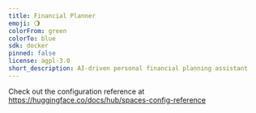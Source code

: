 ```yaml
---
title: Financial Planner
emoji: 🌖
colorFrom: green
colorTo: blue
sdk: docker
pinned: false
license: agpl-3.0
short_description: AI-driven personal financial planning assistant
---
```


Check out the configuration reference at https://huggingface.co/docs/hub/spaces-config-reference
